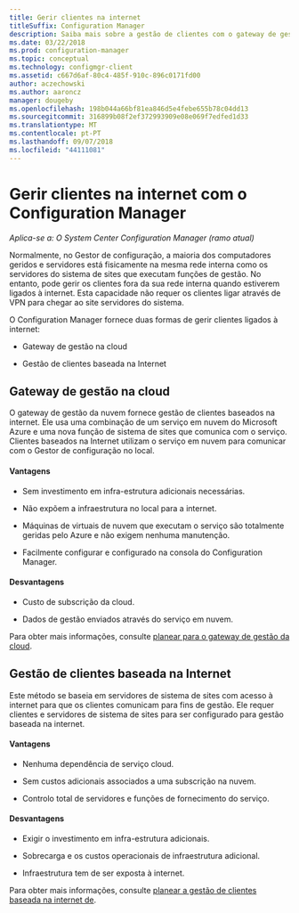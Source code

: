 ```yaml
---
title: Gerir clientes na internet
titleSuffix: Configuration Manager
description: Saiba mais sobre a gestão de clientes com o gateway de gestão da nuvem e gestão de clientes baseados na internet no Configuration Manager.
ms.date: 03/22/2018
ms.prod: configuration-manager
ms.topic: conceptual
ms.technology: configmgr-client
ms.assetid: c667d6af-80c4-485f-910c-896c0171fd00
author: aczechowski
ms.author: aaroncz
manager: dougeby
ms.openlocfilehash: 198b044a66bf81ea846d5e4febe655b78c04dd13
ms.sourcegitcommit: 316899b08f2ef372993909e08e069f7edfed1d33
ms.translationtype: MT
ms.contentlocale: pt-PT
ms.lasthandoff: 09/07/2018
ms.locfileid: "44111081"
---
```

# <a name="manage-clients-on-the-internet-with-configuration-manager"></a>Gerir clientes na internet com o Configuration Manager

*Aplica-se a: O System Center Configuration Manager (ramo atual)*

Normalmente, no Gestor de configuração, a maioria dos computadores geridos e servidores está fisicamente na mesma rede interna como os servidores do sistema de sites que executam funções de gestão. No entanto, pode gerir os clientes fora da sua rede interna quando estiverem ligados à internet. Esta capacidade não requer os clientes ligar através de VPN para chegar ao site servidores do sistema.

O Configuration Manager fornece duas formas de gerir clientes ligados à internet:

-   Gateway de gestão na cloud

-   Gestão de clientes baseada na Internet


## <a name="cloud-management-gateway"></a>Gateway de gestão na cloud

O gateway de gestão da nuvem fornece gestão de clientes baseados na internet. Ele usa uma combinação de um serviço em nuvem do Microsoft Azure e uma nova função de sistema de sites que comunica com o serviço. Clientes baseados na Internet utilizam o serviço em nuvem para comunicar com o Gestor de configuração no local.

#### <a name="advantages"></a>Vantagens  

-   Sem investimento em infra-estrutura adicionais necessárias.  

-   Não expõem a infraestrutura no local para a internet.  

-   Máquinas de virtuais de nuvem que executam o serviço são totalmente geridas pelo Azure e não exigem nenhuma manutenção.  

-   Facilmente configurar e configurado na consola do Configuration Manager.  

#### <a name="disadvantages"></a>Desvantagens  

-   Custo de subscrição da cloud.  

-   Dados de gestão enviados através do serviço em nuvem.  

Para obter mais informações, consulte [planear para o gateway de gestão da cloud](plan-cloud-management-gateway.md).  



## <a name="internet-based-client-management"></a>Gestão de clientes baseada na Internet

Este método se baseia em servidores de sistema de sites com acesso à internet para que os clientes comunicam para fins de gestão. Ele requer clientes e servidores de sistema de sites para ser configurado para gestão baseada na internet.

#### <a name="advantages"></a>Vantagens  

-   Nenhuma dependência de serviço cloud.  

-   Sem custos adicionais associados a uma subscrição na nuvem.  

-   Controlo total de servidores e funções de fornecimento do serviço.  

#### <a name="disadvantages"></a>Desvantagens  

-   Exigir o investimento em infra-estrutura adicionais.  

-   Sobrecarga e os custos operacionais de infraestrutura adicional.  

-   Infraestrutura tem de ser exposta à internet.  

Para obter mais informações, consulte [planear a gestão de clientes baseada na internet de](plan-internet-based-client-management.md).  

